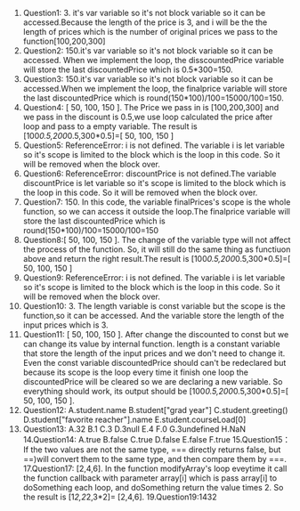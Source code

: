 1. Question1: 3. it's var variable so it's not block variable so it can be accessed.Because the length of the price is 3, and i will be the the length of prices which is the number of original prices we pass to the function[100,200,300]
2. Question2: 150.it's var variable so it's not block variable so it can be accessed. When we implement the loop, the disscountedPrice variable will store the last discountedPrice which is 0.5*300=150.
3. Question3: 150.it's var variable so it's not block variable so it can be accessed.When we implement the loop, the finalprice variable will store the last discountedPrice which is round(150*100)/100=15000/100=150.
4. Question4: [ 50, 100, 150 ]. The Price we pass in is [100,200,300] and we pass in the discount is 0.5,we use loop calculated the price after loop and pass to a empty variable. The result is [100*0.5,200*0.5,300*0.5]=[ 50, 100, 150 ]
5. Question5:  ReferenceError: i is not defined. The variable i is let variable so it's scope is limited to the block which is the loop in this code. So it will be removed when the block over.
6. Question6:  ReferenceError: discountPrice is not defined.The variable discountPrice is let variable so it's scope is limited to the block which is the loop in this code. So it will be removed when the block over.
7. Question7: 150. In this code, the variable finalPrices's scope is the whole function, so we can access it outside the loop.The finalprice variable will store the last discountedPrice which is round(150*100)/100=15000/100=150
8. Question8:[ 50, 100, 150 ]. The change of the variable type will not affect the process of the function. So, it will still do the same thing as functiuon above and return the right result.The result is [100*0.5,200*0.5,300*0.5]=[ 50, 100, 150 ]
9. Question9: ReferenceError: i is not defined. The variable i is let variable so it's scope is limited to the block which is the loop in this code. So it will be removed when the block over.
10. Question10: 3. The length variable is const variable but the scope is the function,so it can be accessed. And the variable store the length of the input prices which is 3.
11. Question11: [ 50, 100, 150 ]. After change the discounted to const but we can change its value by internal function. length is a constant variable that store the length of the input prices and we don't need to change it. Even the const variable discountedPrice should can't be redeclared but because its scope is the loop every time it finish one loop the discountedPrice will be cleared so we are declaring a new variable. So everything should work, its output should be [100*0.5,200*0.5,300*0.5]=[ 50, 100, 150 ].
12. Question12:
    A.student.name 
    B.student["grad year"]
    C.student.greeting()
    D.student["favorite reacher"].name
    E.student.courseLoad[0]
13. Question13:
    A.32
    B.1
    C.3
    D.3null
    E.4
    F.0
    G.3undefined
    H.NaN
14.Question14:
    A.true
    B.false
    C.true
    D.false
    E.false
    F.true
15.Question15：If the two values are not the same type, === directly returns false, but ==)will convert them to the same type, and then compare them by ===.
17.Question17: [2,4,6]. In the function modifyArray's loop eveytime it call the function callback with parameter array[i] which is pass array[i] to doSomething each loop, and doSomething return the value times 2. So the result is [1*2,2*2,3*2]= [2,4,6].
19.Question19:1432
